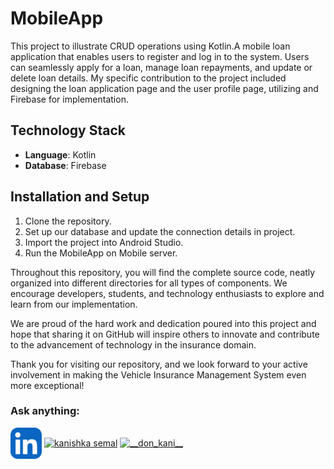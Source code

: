 # MobileApp

<p>This project to illustrate CRUD operations using Kotlin.A mobile loan application that enables users
to register and log in to the system. Users can seamlessly
apply for a loan, manage loan repayments, and update or
delete loan details. My specific contribution to the project
included designing the loan application page and the user
profile page, utilizing and Firebase for implementation.
</p>

## Technology Stack

- **Language**: Kotlin
- **Database**: Firebase

## Installation and Setup

1. Clone the repository.
2. Set up our database and update the connection details in project.
3. Import the project into Android Studio.
4. Run the MobileApp on Mobile server.

Throughout this repository, you will find the complete source code, neatly organized into different directories for all types of components. We encourage developers, students, and technology enthusiasts to explore and learn from our implementation.

We are proud of the hard work and dedication poured into this project and hope that sharing it on GitHub will inspire others to innovate and contribute to the advancement of technology in the insurance domain.

Thank you for visiting our repository, and we look forward to your active involvement in making the Vehicle Insurance Management System even more exceptional!

<h3 align="left">Ask anything:</h3>
<p align="left">
<a href="https://www.linkedin.com/in/kanishka-semal-976108240/" target="blank"><img align="center" src="https://github.com/tandpfun/skill-icons/blob/main/icons/LinkedIn.svg" alt="Kanishka Semal" height="50" width="50" /></a>
<a href="https://www.facebook.com/rox.kanishka.5?" target="blank"><img align="center" src="https://raw.githubusercontent.com/rahuldkjain/github-profile-readme-generator/master/src/images/icons/Social/facebook.svg" alt="kanishka semal" height="50" width="50" /></a>
<a href="https://www.instagram.com/__don_kani__" target="blank"><img align="center" src="https://www.edigitalagency.com.au/wp-content/uploads/new-Instagram-icon-png-full-colour.png" alt="__don_kani__" height="50" width="50" /></a>
</p>
